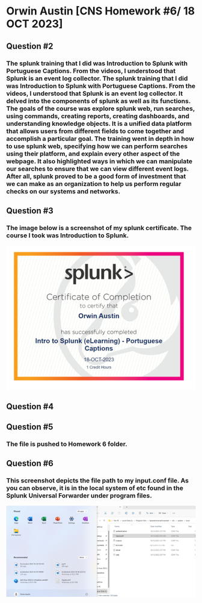 # Orwin Austin [CNS Homework #6/ 18 OCT 2023]

## Question #2
### The splunk training that I did was Introduction to Splunk with Portuguese Captions. From the videos, I understood that Splunk is an event log collector. The splunk training that I did was Introduction to Splunk with Portuguese Captions. From the videos, I understood that Splunk is an event log collector. It delved into the components of splunk as well as its functions. The goals of the course was explore splunk web, run searches, using commands, creating reports, creating dashboards, and understanding knowledge objects.  It is a unified data platform that allows users from different fields to come together and accomplish a particular goal. The training went in depth in how to use splunk web, specifying how we can perform searches using their platform, and explain every other aspect of the webpage. It also highlighted ways in which we can manipulate our searches to ensure that we can view different event logs. After all, splunk proved to be a good form of investment that we can make as an organization to help us perform regular checks on our systems and networks. 


## Question #3
### The image below is a screenshot of my splunk certificate. The course I took was Introduction to Splunk. 

![Screenshot 1](splunk_certificate.png)



## Question #4


## Question #5
### The file is pushed to Homework 6 folder. 


## Question #6
### This screenshot depicts the file path to my input.conf file. As you can observe, it is in the local system of etc found in the Splunk Universal Forwarder under program files. 


![Screenshot 1](file_location.png)


